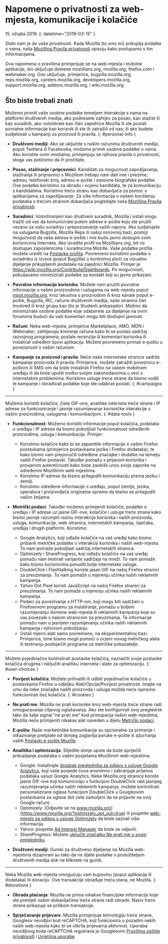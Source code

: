 # Napomene o privatnosti za web-mjesta, komunikacije i kolačiće

15\. ožujka 2019\.
{: datetime="2019-03-15" }

Stalo nam je do vaše privatnosti. Kada Mozilla (to smo mi) prikuplja podatke o vama, naša [Mozillina Pravila privatnosti](https://www.mozilla.org/privacy/) opisuju kako postupamo s tim informacijama.

Ova napomena o pravilima primjenjuje se na web-mjesta i mobilne aplikacije, što uključuje domene mozillians.org, mozilla.org, firefox.com i webmaker.org. Ovo uključuje, primjerice, bugzilla.mozilla.org, reps.mozilla.org, careers.mozilla.org, developers.mozilla.org, support.mozilla.org, addons.mozilla.org, i wiki.mozilla.org.

## Što biste trebali znati

Možemo primiti vaše osobne podatke temeljem interakcije s nama na platformi društvenih medija, ako podnesete zahtjev za posao, kao stažist ili kao suradnik, ako volontirate kao član zajednice Mozilla ili ste poslali povratne informacije kao korisnik ili ste ih zatražili od nas; ili ako budete sudjelovali u kampanji za proizvod ili pravila. 
{: #personal-info }

* **Društveni mediji**: Ako se uključite s našim računima društvenih medija, poput Twittera ili Facebooka, možemo primiti osobne podatke o vama. Ako koristite ovim mrežama, primjenjuju se njihova pravila o privatnosti, stoga vas potičemo da ih pročitate.

* **Posao, stažiranje i pripravnici**: Kandidati za mogućnost zapošljavanja, stažiranja ili pripravnici s Mozillom trebaju nam dati ime i prezime, adresu, telefonski broj, adresu e-pošte i osnovne biografske podatke. Ove podatke koristimo za obradu i ocjenu kandidata, te za komunikaciju s kandidatima. Koristimo treću stranu kao dobavljača za pomoć s aplikacijama za zapošljavanje. Za više informacija o našem korištenju podataka s trećom stranom dobavljača pogledajte naša [Mozillina Pravila privatnosti](https://www.mozilla.org/privacy/).

* **Suradnici**: Volontiranjem kao društveni suradnik, Mozilla i ostali mogu tražiti od vas da komunicirate putem adrese e-pošte koju ste pružili vezano za vašu suradnju i prepoznavanje vaših napora. Ako sudjelujete na uslugama Bugzilla, Mozilla Reps ili našoj osnovnoj bazi, postoji mogućnost da vaša adresa e-pošte i ime budu javno dostupni svim korisnicima Interneta. Ako izradite profil na Mozillians.org, bit će dostupan zaposlenicima i suradnicima Mozille. Vaše podatke profila možete urediti na [Postavke profila](https://mozillians.org/user/edit). Povremeno koristimo podatke o suradniku iz izvora (poput Bugzilla) u kontrolnoj ploči za vizualno dijeljenje prikupljenih podataka na zajednici Mozilla. Primjer je <https://wiki.mozilla.org/Contribute/Dashboards>. Po mogućnosti, pokušavamo minimizirati podatke za kontakt koji su javno prikazani.

* **Povratne informacije korisnika**: Možete nam pružiti povratne informacije o našim proizvodima i uslugama na web-mjestu poput [input.mozilla.org](https://input.mozilla.org/), kroz iskustva s proizvodom ili kroz kanale poput e-pošte, Bugzilla, IRC, račune društvenih medija, naše stranice Get Involved ili kroz grupu kao što je Studenti ambasadori. Molimo da minimizirate osobne podatke koje odaberete za dijeljenje na ovim forumima budući da vaši komentari mogu biti dostupni javnosti.

* **Računi**: Neka web-mjesta, primjerice Marketplace, AMO, MDN i Webmaker, zahtijevaju kreiranje računa kako bi se poslao sadržaj razvojnog programera, poslale recenzije ili komentari korisnika ili instalirali određeni tipovi aplikacija. Možete povremeno primati e-poštu u povezanosti s vašim računom. 

* **Kampanje za proizvod i pravila**: Neće naše internetske stranice sadrže kampanje proizvoda ili pravila. Primjerice, možete zatražiti poveznicu e-poštom ili SMS-om da biste instalirali Firefox na vašem mobilnom uređaju ili da biste uputili molbu svojim zakonodavcima u vezi s internetskim problemima. Koristimo usluge treće strane da bismo vodili te kampanje i obrađivali podatke koje ste odabrali poslati.
{: #campaigns }

---------------------------------------

Možemo koristiti kolačiće, čiste GIF-ove, analitike interneta treće strane i IP adrese za funkcioniranje i jasnije razumijevanje korisničke interakcije s našim proizvodima, uslugama i komunikacijom.
{: #data-tools }

* **Funkcionalnost**: Možemo koristiti informacije poput kolačića, podataka o uređaju i IP adrese da bismo poboljšali funkcionalnost određenih proizvodima, usluga i komunikacije. Primjer:
    * Koristimo kolačiće kako bi se zapamtile informacije o vašim Firefox postavkama (primjerice postavkama jezika i Firefox dodataka), te kako bismo vam preporučili određene značajke i dodatke na temelju vaših Firefox postavki. Također pomažu s prijavom korisnika i provjerom autentičnosti kako biste zaobišli unos svoje zaporke na određenim Mozillinim web-mjestima.
    * Koristimo IP adrese da bismo prilagodili komunikaciju prema jeziku i zemlji.
    * Koristimo određene informacije o uređaju, poput zemlje, jezika, operatora i proizvođača originalne opreme da bismo se prilagodili vašim željama.

* **Metrički podaci**: Također možemo primijeniti kolačiće, podatke o uređaju i IP adrese uz jasne GIF-ove, kolačiće i usluge treće strane kako bismo jasnije razumjeli razinu interakcije korisnika i naših proizvoda, usluga, komunikacije, web-stranica, internetskih kampanja, isječaka, uređaja i drugih platformi. Koristimo:
    * Google Analytics, koji odlaže kolačiće na vaš uređaj kako bismo pribavili metričke podatke o interakciji korisnika i naših web-mjesta. To nam pomaže poboljšati sadržaj internetskih stranica.
    * Optimizely i ShareProgress, koji odlažu kolačiće na vaš uređaj pomažu nam testirati varijante sadržaja na mreži. To nam pomaže kako bismo korisnicima ponudili bolje internetske usluge.
    * DoubleClick i Flashtalking koriste jasan GIF na našoj Firefox stranici za preuzimanja. To nam pomaže u mjerenju učinka naših reklamnih kampanja.
    * Yahoo Dot Pixel koristi JavaScript na našoj Firefox stranici za preuzimanja. To nam pomaže u mjerenju učinka naših reklamnih kampanja. 
    * Podaci za povezivanje s HTTP-om, koji mogu biti sadržani u Firefoxovom programu za instaliranje, pomažu u boljem razumijevanju domene web-mjesta ili reklamnih kampanja koje su vas povezale s našom stranicom za preuzimanja. Te informacije pomažu nam u jasnijem razumijevanju učinka naših reklamnih kampanja i njihovom poboljšanju.
    * Ostali mjerni alati samo povremeno, na eksperimentalnoj bazi. Primjerice, time bismo mogli pomoći u ocjeni novog metričkog alata ili testiranju postojećih programa za metričke pokazatelje.

---------------------------------------

Možete pojedinačno kontrolirati postavke kolačića, naznačiti svoje postavke kolačića drugima i isključiti analitiku interneta i alate za optimizaciju. 
{: #user-choices }

* **Povijest kolačića**: Možete prihvatiti ili odbiti pojedinačne kolačiće u postavkama Firefox u odjeljku Alati/Opcije/Povijest privatnosti. Imajte na umu da neke značajke naših proizvoda i usluga možda neće ispravno funkcionirati bez kolačića.
{: #cookies }

* **Ne prati me**: Mozilla ne prati korisnike kroz web-mjesta treće strane radi omogućavanja ciljanog oglašavanja. Ako ste konfigurirali svoj preglednik tako da šalje signal “ne prati me” kod pristupanja našim web-mjestima, Mozilla neće primijeniti nikakav alat naveden u dijelu [Metrički podaci](#data-tools).

* **E-pošta**: Naše marketinške komunikacije su opcionalne za primanje i otkazivanje pretplate od donjeg zaglavlja poruke e-pošte ili ažuriranja vaših [Postavki e-pošte Mozille](https://www.mozilla.org/newsletter/recovery/).

* **Analitika i optimizacija**: Slijedite donje upute da biste spriječili prikupljanje podataka o vašim posjetama Mozillinim web-mjestima:
    *  Google: Instalirajte [dodatak preglednika za odjavu s usluge Google Analytics](https://tools.google.com/dlpage/gaoptout), koji vaše posjede čuva anonimno i zabranjuje prijenos podataka usluzi Google Analytics. Neke Mozilla.org stranice koriste jasne GIF-ove koji komuniciraju s funkcijom DoubleClick radi jasnijeg razumijevanja učinka naših reklamnih kampanja; možete kontrolirati personalizirane oglase funkcijom DoubleClick u Googleovim postavkama za oglase (bit ćete zamoljeni da se prijavite na svoj Google račun).
    *  Optimizely: [Odjavite se na www.mozilla.org](https://www.mozilla.org/?optimizely_opt_out=true) ili posjetite [web-mjesto za odjavu s usluge Optimizely](https://www.optimizely.com/opt_out) da biste saznali više informacija.
    *  Yahoo: posjetite [Ad Interest Manager](https://aim.yahoo.com/aim/us/en/optout/) da biste se odjavili.
    *  ShareProgress: Možete [uključiti značajku Ne prati me u svom pregledniku](https://support.mozilla.org/kb/how-do-i-turn-do-not-track-feature).

* **Društveni mediji**: Gumbi za društveno dijeljenje na Mozilla web-mjestima dizajnirani su tako da ne dijele podatke s poslužiteljem društvenih medija dok ne kliknete na gumb.

---------------------------------------

Neka Mozilla web-mjesta omogućuju vam kupovinu (poput aplikacija ili dodataka) ili donaciju. Ove transakcije obrađuje treća stana, ne Mozilla. 
{: #donations }

* **Obrada plaćanja**: Mozilla ne prima nikakve financijske informacije koje ste prenijeli našim dobavljačima treće strane radi obrade. Naziv treće strane prikazuje se prilikom transakcije.

* **Sprječavanje prijevare**: Mozilla primjenjuje tehnologiju treće strane, Googleov nevidljivi kod reCAPTCHA, koji funkcionira u pozadini nekih naših web-mjesta kako bi se otkrila prijevarna aktivnost. Uporaba nevidljivog koda reCAPTCHA regulirana je Googleovim [Pravilima zaštite privatnosti](https://www.google.com/intl/en/policies/privacy/) i [Uvjetima uporabe](https://www.google.com/intl/en/policies/terms/).
